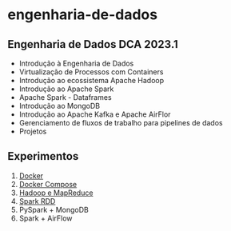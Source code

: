 # engenharia-de-dados
## Engenharia de Dados DCA 2023.1

-   Introdução à Engenharia de Dados
-   Virtualização de Processos com Containers
-   Introdução ao ecossistema Apache Hadoop
-   Introdução ao Apache Spark
-   Apache Spark - Dataframes
-   Introdução ao MongoDB
-   Introdução ao Apache Kafka e Apache AirFlor
-   Gerenciamento de fluxos de trabalho para pipelines de dados
-   Projetos

## Experimentos
1.  [Docker](lab_1_docker/README.md)
2.  [Docker Compose](lab_2_docker_compose/README.md)
3.  [Hadoop e MapReduce](lab_4_hadoop/README.md)
4.  [Spark RDD](lab_5_spark_rdd/README.md)
5.  PySpark + MongoDB
6.  Spark + AirFlow
